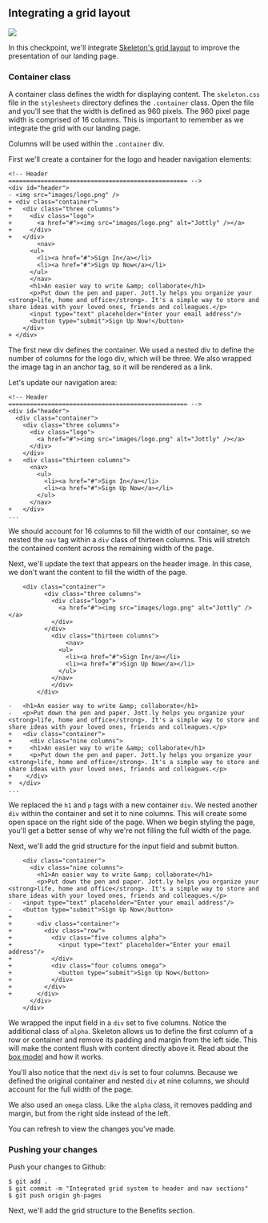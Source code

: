 ## Integrating a grid layout

![](http://cl.ly/WGOc/07-header-skeleton.png)

In this checkpoint, we'll integrate [Skeleton's grid layout]((http://www.getskeleton.com/#grid)) to improve the presentation of our landing page.

### Container class

A container class defines the width for displaying content. The `skeleton.css` file in the `stylesheets` directory defines the `.container` class. Open the file and you'll see that the width is defined as 960 pixels. The 960 pixel page width is comprised of 16 columns. This is important to remember as we integrate the grid with our landing page.

Columns will be used within the `.container` div.

First we'll create a container for the logo and header navigation elements:

```html(index.html)
<!-- Header
================================================== -->
<div id="header">
- <img src="images/logo.png" />
+ <div class="container">
+   <div class="three columns">
+     <div class="logo">
+       <a href="#"><img src="images/logo.png" alt="Jottly" /></a>
+     </div>
+   </div>
		<nav>
      <ul>
        <li><a href="#">Sign In</a></li>
        <li><a href="#">Sign Up Now</a></li>
      </ul>
      </nav>
      <h1>An easier way to write &amp; collaborate</h1>
      <p>Put down the pen and paper. Jott.ly helps you organize your <strong>life, home and office</strong>. It's a simple way to store and share ideas with your loved ones, friends and colleagues.</p>
      <input type="text" placeholder="Enter your email address"/>
      <button type="submit">Sign Up Now!</button>
    </div>
+ </div>
```

The first new div defines the container. We used a nested div to define the number of columns for the logo div, which will be three. We also wrapped the image tag in an anchor tag, so it will be rendered as a link.

Let's update our navigation area:

```html(index.html)
<!-- Header
================================================== -->
<div id="header">
  <div class="container">
    <div class="three columns">
      <div class="logo">
        <a href="#"><img src="images/logo.png" alt="Jottly" /></a>
      </div>
    </div>
+   <div class="thirteen columns">
      <nav>
        <ul>
          <li><a href="#">Sign In</a></li>
          <li><a href="#">Sign Up Now</a></li>
        </ul>
      </nav>
+   </div>
...
```

We should account for 16 columns to fill the width of our container, so we nested the `nav` tag within a `div` class of thirteen columns. This will stretch the contained content across the remaining width of the page.

Next, we'll update the text that appears on the header image. In this case, we don't want the content to fill the width of the page.

```html(index.html)
    <div class="container">
		  <div class="three columns">
		    <div class="logo">
		      <a href="#"><img src="images/logo.png" alt="Jottly" /></a>
		    </div>
		  </div>
			<div class="thirteen columns">
				<nav>
		      <ul>
		        <li><a href="#">Sign In</a></li>
		        <li><a href="#">Sign Up Now</a></li>
		      </ul>
		    </nav>
			</div>
		</div>

-   <h1>An easier way to write &amp; collaborate</h1>
-   <p>Put down the pen and paper. Jott.ly helps you organize your <strong>life, home and office</strong>. It's a simple way to store and share ideas with your loved ones, friends and colleagues.</p>
+   <div class="container">
+     <div class="nine columns">
+     <h1>An easier way to write &amp; collaborate</h1>
+     <p>Put down the pen and paper. Jott.ly helps you organize your <strong>life, home and office</strong>. It's a simple way to store and share ideas with your loved ones, friends and colleagues.</p>
+    </div>
+  </div>
...
```

We replaced the `h1` and `p` tags with a new container `div`. We nested another `div` within the container and set it to nine columns. This will create some open space on the right side of the page. When we begin styling the page, you'll get a better sense of why we're not filling the full width of the page.

Next, we'll add the grid structure for the input field and submit button.

```html(index.html)
    <div class="container">
      <div class="nine columns">
        <h1>An easier way to write &amp; collaborate</h1>
        <p>Put down the pen and paper. Jott.ly helps you organize your <strong>life, home and office</strong>. It's a simple way to store and share ideas with your loved ones, friends and colleagues.</p>
-   <input type="text" placeholder="Enter your email address"/>
-   <button type="submit">Sign Up Now</button>
+
+       <div class="container">
+         <div class="row">
+           <div class="five columns alpha">
+             <input type="text" placeholder="Enter your email address"/>
+           </div>
+           <div class="four columns omega">
+             <button type="submit">Sign Up Now</button>
+           </div>
+         </div>
+       </div>
      </div>
    </div>
```

We wrapped the input field in a `div` set to five columns. Notice the additional class of `alpha`. Skeleton allows us to define the first column of a row or container and remove its padding and margin from the left side. This will make the content flush with content directly above it. Read about the [box model](http://www.w3schools.com/css/css_boxmodel.asp) and how it works.

You'll also notice that the next `div` is set to four columns. Because we defined the original container and nested `div` at nine columns, we should account for the full width of the page.

We also used an `omega` class. Like the `alpha` class, it removes padding and margin, but from the right side instead of the left.

You can refresh to view the changes you've made.

### Pushing your changes

Push your changes to Github:

```bash(Terminal)
$ git add .
$ git commit -m "Integrated grid system to header and nav sections"
$ git push origin gh-pages
```

Next, we'll add the grid structure to the Benefits section.

